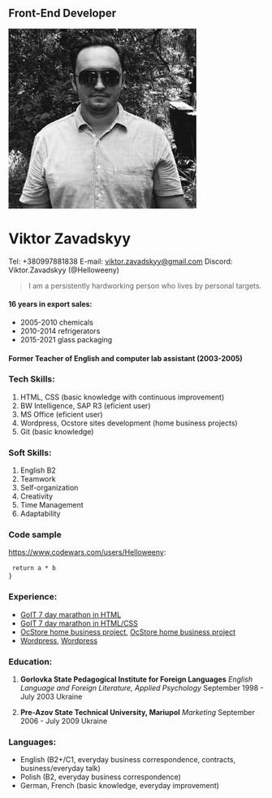 ## Front-End Developer
![Viktor Zavadskyy photo](photo.jpg)
# Viktor Zavadskyy

Tel: +380997881838
E-mail: viktor.zavadskyy@gmail.com
Discord: Viktor.Zavadskyy (@Helloweeny)

>I am a persistently hardworking person who lives by personal targets.

#### 16 years in export sales:
* 2005-2010 chemicals
* 2010-2014 refrigerators
* 2015-2021 glass packaging

#### Former Teacher of English and computer lab assistant (2003-2005)

### Tech Skills:
1. HTML, CSS (basic knowledge with continuous improvement)
2. BW Intelligence, SAP R3 (eficient user)
3. MS Office (eficient user)
4. Wordpress, Ocstore sites development (home business projects)
5. Git (basic knowledge)

### Soft Skills:
1. English B2
2. Teamwork
3. Self-organization
4. Creativity
5. Time Management
6. Adaptability

### Code sample
<https://www.codewars.com/users/Helloweeny>:

```function multiply(a, b){
 return a * b
}
```

### Experience:
- [GoIT 7 day marathon in HTML](https://github.com/Helloweeny/resume-GoIT.git)
- [GoIT 7 day marathon in HTML/CSS](https://github.com/Helloweeny/djedai-GoIT.git)
- [OcStore home business project](https://vyshyvalochka.com.ua), [OcStore home business project](https://kostumlandia.com)
- [Wordpress](https://kievpeshkom.wordpress.com), [Wordpress](https://darime4tu.com.ua)

### Education:
1. **Gorlovka State Pedagogical Institute for Foreign Languages**
*_English Language and Foreign Literature, Applied Psychology_*
September 1998 - July 2003 Ukraine

2. **Pre-Azov State Technical University, Mariupol**
*_Marketing_*
September 2006 - July 2009 Ukraine

### Languages:
- English (B2+/C1, everyday business correspondence, contracts, business/everyday talk)
- Polish (B2, everyday business correspondence)
- German, French (basic knowledge, everyday improvement)